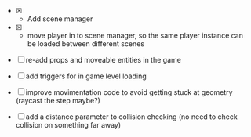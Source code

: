  - [X] - Add scene manager
 - [X] - move player in to scene manager, so the same player instance can be loaded between different scenes

 - [ ] re-add props and moveable entities in the game
 - [ ] add triggers for in game level loading



 - [ ] improve movimentation code to avoid getting stuck at geometry (raycast the step maybe?)
 - [ ] add a distance parameter to collision checking (no need to check collision on something far away)


